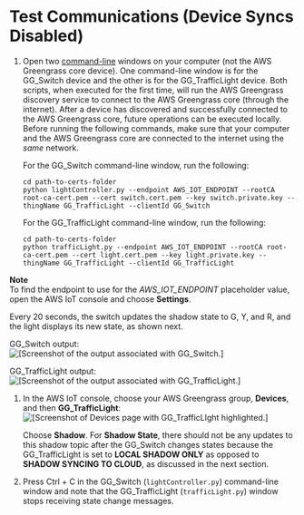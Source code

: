 # Test Communications \(Device Syncs Disabled\)<a name="comms-disabled"></a>

1. <a name="repeated-step"></a>Open two [command\-line](https://en.wikipedia.org/wiki/Command-line_interface) windows on your computer \(not the AWS Greengrass core device\)\. One command\-line window is for the GG\_Switch device and the other is for the GG\_TrafficLight device\. Both scripts, when executed for the first time, will run the AWS Greengrass discovery service to connect to the AWS Greengrass core \(through the internet\)\. After a device has discovered and successfully connected to the AWS Greengrass core, future operations can be executed locally\. Before running the following commands, make sure that your computer and the AWS Greengrass core are connected to the internet using the *same* network\.

   For the GG\_Switch command\-line window, run the following:

   ```
   cd path-to-certs-folder
   python lightController.py --endpoint AWS_IOT_ENDPOINT --rootCA root-ca-cert.pem --cert switch.cert.pem --key switch.private.key --thingName GG_TrafficLight --clientId GG_Switch
   ```

   For the GG\_TrafficLight command\-line window, run the following:

   ```
   cd path-to-certs-folder
   python trafficLight.py --endpoint AWS_IOT_ENDPOINT --rootCA root-ca-cert.pem --cert light.cert.pem --key light.private.key --thingName GG_TrafficLight --clientId GG_TrafficLight
   ```
**Note**  
To find the endpoint to use for the *AWS\_IOT\_ENDPOINT* placeholder value, open the AWS IoT console and choose **Settings**\.

   Every 20 seconds, the switch updates the shadow state to G, Y, and R, and the light displays its new state, as shown next\.

   GG\_Switch output:  
![\[Screenshot of the output associated with GG_Switch.\]](http://docs.aws.amazon.com/greengrass/latest/developerguide/images/gg-get-started-083.png)

   GG\_TrafficLight output:  
![\[Screenshot of the output associated with GG_TrafficLight.\]](http://docs.aws.amazon.com/greengrass/latest/developerguide/images/gg-get-started-084.png)

1. In the AWS IoT console, choose your AWS Greengrass group, **Devices**, and then **GG\_TrafficLight**:  
![\[Screenshot of Devices page with GG_TrafficLIght highlighted.\]](http://docs.aws.amazon.com/greengrass/latest/developerguide/images/gg-get-started-085.png)

   Choose **Shadow**\. For **Shadow State**, there should not be any updates to this shadow topic after the GG\_Switch changes states because the GG\_TrafficLight is set to **LOCAL SHADOW ONLY** as opposed to **SHADOW SYNCING TO CLOUD**, as discussed in the next section\.

1. Press Ctrl \+ C in the GG\_Switch \(`lightController.py`\) command\-line window and note that the GG\_TrafficLight \(`trafficLight.py`\) window stops receiving state change messages\.
